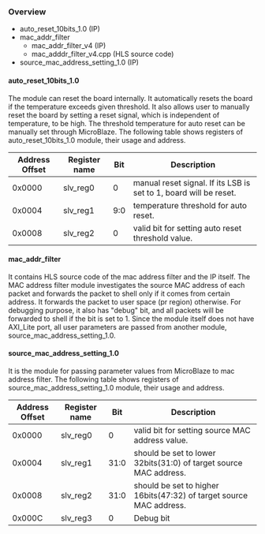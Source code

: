### Overview 
* auto_reset_10bits_1.0 (IP)
* mac_addr_filter
    * mac_addr_filter_v4 (IP)
    * mac_adddr_filter_v4.cpp (HLS source code)
* source_mac_address_setting_1.0 (IP)

#### auto_reset_10bits_1.0
The module can reset the board internally. It automatically resets the board if the temperature exceeds given threshold.
It also allows user to manually reset the board by setting a reset signal, which is independent of temperature, to be high.
The threshold temperature for auto reset can be manually set through MicroBlaze.
The following table shows registers of auto_reset_10bits_1.0 module, their usage and address.

Address Offset | Register name| Bit | Description
---------------|--------------|-----|------------------------------------------------------------------
0x0000         | slv_reg0     | 0   | manual reset signal. If its LSB is set to 1, board will be reset.
0x0004         | slv_reg1     | 9:0 | temperature threshold for auto reset.
0x0008         | slv_reg2     | 0   | valid bit for setting auto reset threshold value.


#### mac_addr_filter
It contains HLS source code of the mac address filter and the IP itself. 
The MAC address filter module investigates the source MAC address of each packet and forwards the packet to shell only if it
comes from certain address. It forwards the packet to user space (pr region) otherwise.
For debugging purpose, it also has "debug" bit, and all packets will be forwarded to shell if the bit is set to 1.
Since the module itself does not have AXI_Lite port, all user parameters are passed from another module, source_mac_address_setting_1.0.

#### source_mac_address_setting_1.0
It is the module for passing parameter values from MicroBlaze to mac address filter.
The following table shows registers of source_mac_address_setting_1.0 module, their usage and address.

Address Offset | Register name | Bit  | Description
---------------|---------------|------|---------------------------------------------------------------------
0x0000         | slv_reg0      | 0    | valid bit for setting source MAC address value.
0x0004         | slv_reg1      | 31:0 | should be set to lower 32bits(31:0) of target source MAC address.
0x0008         | slv_reg2      | 31:0 | should be set to higher 16bits(47:32) of target source MAC address.
0x000C         | slv_reg3      | 0    | Debug bit 
